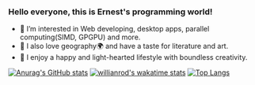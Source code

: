 ### Hello everyone, this is Ernest's programming world!

- 💖 I’m interested in Web developing, desktop apps, parallel computing(SIMD, GPGPU) and more.
- 📔 I also love geography🌍 and have a taste for literature and art.
- 🥰 I enjoy a happy and light-hearted lifestyle with boundless creativity.

[![Anurag's GitHub stats](https://github-readme-stats.vercel.app/api?username=ErnestThePoet&count_private=true&show_icons=true&theme=algolia)](https://github.com/anuraghazra/github-readme-stats)
[![willianrod's wakatime stats](https://github-readme-stats.vercel.app/api/wakatime?username=ErnestThePoet&theme=algolia&v=2)](https://github.com/anuraghazra/github-readme-stats)
[![Top Langs](https://github-readme-stats.vercel.app/api/top-langs/?username=ErnestThePoet&layout=compact&count_private=true&theme=algolia)](https://github.com/anuraghazra/github-readme-stats)
